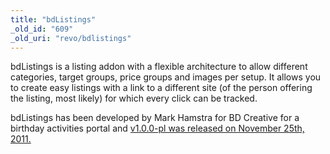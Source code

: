 ```yaml
---
title: "bdListings"
_old_id: "609"
_old_uri: "revo/bdlistings"
---
```


bdListings is a listing addon with a flexible architecture to allow different categories, target groups, price groups and images per setup. It allows you to create easy listings with a link to a different site (of the person offering the listing, most likely) for which every click can be tracked.

bdListings has been developed by Mark Hamstra for BD Creative for a birthday activities portal and [v1.0.0-pl was released on November 25th, 2011.](http://modx.com/extras/package/bdlistings)